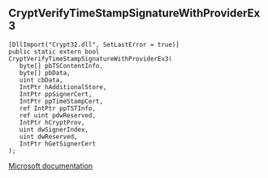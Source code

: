 ## CryptVerifyTimeStampSignatureWithProviderEx3

```
[DllImport("Crypt32.dll", SetLastError = true)]
public static extern bool CryptVerifyTimeStampSignatureWithProviderEx3(
   byte[] pbTSContentInfo,
   byte[] pbData,
   uint cbData,
   IntPtr hAdditionalStore,
   IntPtr ppSignerCert,
   IntPtr ppTimeStampCert,
   ref IntPtr ppTSTInfo,
   ref uint pdwReserved,
   IntPtr hCryptProv,
   uint dwSignerIndex,
   uint dwReserved,
   IntPtr hGetSignerCert
);
```

[Microsoft documentation](TODO)
